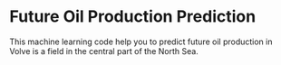 # Future Oil Production Prediction
This machine learning code help you to predict future oil production in Volve is a field in the central part of the North Sea. 
